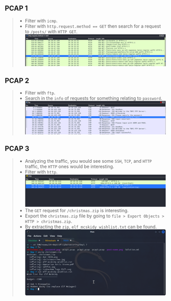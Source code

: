 ## **PCAP 1**
>	- Filter with `icmp`.
>	- Filter with `http.request.method == GET` then search for a request to `/posts/` with `HTTP GET`.![](post-name.png)

## **PCAP 2**
>	- Filter with `ftp`.
>	- Search in the `info` of requests for something relating to `password`.![](password.png)

## **PCAP 3**
>	- Analyzing the traffic, you would see some `SSH`, `TCP`, and `HTTP` traffic, the `HTTP` ones would be interesting.
>	- Filter with `http`.![](pcap3-christmas.png)
>	- The `GET` request for `/christmas.zip` is interesting.
>	- Export the `christmas.zip` file by going to `file > Export Objects > HTTP > christmas.zip`.
>	- By extracting the `zip`, `elf_mcskidy_wishlist.txt` can be found.![](elf-wishlist.png)



